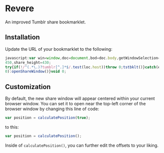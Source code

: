 # Revere

An improved Tumblr share bookmarklet.

## Installation

Update the URL of your bookmarklet to the following:

```javascript
javascript:var win=window,doc=document,bod=doc.body,getWindowSelection=win.getSelection,getDocumentSelection=doc.getSelection,document_selection=doc.selection,selection=getWindowSelection?getWindowSelection():getDocumentSelection?getDocumentSelection():document_selection?document_selection.createRange().text:0,share_url="http://www.tumblr.com/share",loc=doc.location,encode=encodeURIComponent,share_params="?v=3&u="+encode(loc.href)+"&t="+encode(doc.title)+"&s="+encode(selection),url=share_url+share_params,share_width=
450,share_height=430;
try{if(!/^(.*\.)?tumblr[^.]*$/.test(loc.host))throw 0;tstbklt()}catch(err){var calculatePosition=function(b){var a={x:0,y:0};a.x=win.screenLeft;a.y=win.screenTop;b?(a.x+=bod.clientWidth/2-share_width/2,a.y+=win.innerHeight/2-share_height/2):(a.x+=10,a.y+=110);return a},openShareWindow=function(){var b=calculatePosition(!0);win.open(url,"t","toolbar=0,resizable=0,status=1,width="+share_width+",height="+share_height+",left="+b.x+",top="+b.y)||(loc.href=url)};/Firefox/.test(navigator.userAgent)?setTimeout(openShareWindow,
0):openShareWindow()}void 0;
```

## Customization

By default, the new share window will appear centered within your current browser window.
You can set it to open near the top-left corner of the browser window by changing this line of code:

```javascript
var position = calculatePosition(true);
```

to this:

```javascript
var position = calculatePosition();
```

Inside of `calculatePosition()`, you can further edit the offsets to your liking.
